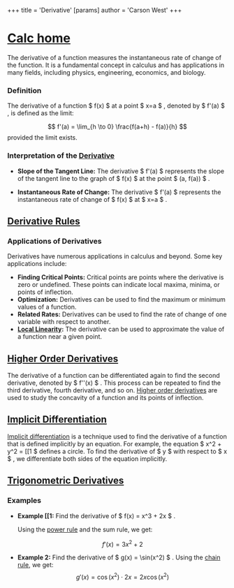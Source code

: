 +++
 title = 'Derivative'
[params]
	author = 'Carson West'
+++

# [Calc home](./../calc-home/)

The derivative of a function measures the instantaneous rate of change of the function.  It is a fundamental concept in calculus and has applications in many fields, including physics, engineering, economics, and biology.

### Definition
The derivative of a function  $ f(x) $  at a point  $ x=a $ , denoted by  $ f'(a) $ , is defined as the limit:

 $$ f'(a) = \lim_{h \to 0} \frac{f(a+h) - f(a)}{h} $$  provided the limit exists.
### Interpretation of the [Derivative](./../derivative/)

* **Slope of the Tangent Line:**  The derivative  $ f'(a) $  represents the slope of the tangent line to the graph of  $ f(x) $  at the point  $ (a, f(a)) $ .

* **Instantaneous Rate of Change:** The derivative  $ f'(a) $  represents the instantaneous rate of change of  $ f(x) $  at  $ x=a $ .

## [Derivative Rules](./../derivative-rules/)

### Applications of Derivatives

Derivatives have numerous applications in calculus and beyond. Some key applications include:
* **Finding Critical Points:** Critical points are points where the derivative is zero or undefined. These points can indicate local maxima, minima, or points of inflection.
* **Optimization:** Derivatives can be used to find the maximum or minimum values of a function.
* **Related Rates:** Derivatives can be used to find the rate of change of one variable with respect to another.
* **[Local Linearity](./../local-linearity/):** The derivative can be used to approximate the value of a function near a given point.

## [Higher Order Derivatives](./../higher-order-derivatives/)

The derivative of a function can be differentiated again to find the second derivative, denoted by  $ f''(x) $ .  This process can be repeated to find the third derivative, fourth derivative, and so on.  [Higher order derivatives](./../higher-order-derivatives/) are used to study the concavity of a function and its points of inflection.

## [Implicit Differentiation](./../implicit-differentiation/)

[Implicit differentiation](./../implicit-differentiation/) is a technique used to find the derivative of a function that is defined implicitly by an equation.  For example, the equation  $ x^2 + y^2 = [[1 $  defines a circle. To find the derivative of  $ y $  with respect to  $ x $ , we differentiate both sides of the equation implicitly.

## [Trigonometric Derivatives](./../trigonometric-derivatives/)

### Examples

* **Example [[1:** Find the derivative of  $ f(x) = x^3 + 2x $ .

   Using the [power rule](./../power-rule/) and the sum rule, we get:

    $$ f'(x) = 3x^2 + 2 $$  
* **Example 2:** Find the derivative of  $ g(x) = \sin(x^2) $ .
   Using the [chain rule](./../chain-rule/), we get:
    $$ g'(x) = \cos(x^2) \cdot 2x = 2x \cos(x^2) $$  
